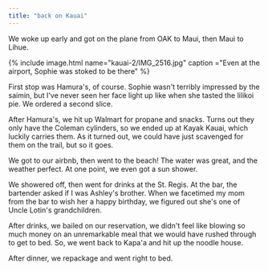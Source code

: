 ```yaml
---
title: "back on Kauai"
---
```


We woke up early and got on the plane from OAK to Maui, then Maui to Lihue.

{% include image.html name="kauai-2/IMG_2516.jpg" caption ="Even at the airport, Sophie was stoked to be there" %}

First stop was Hamura's, of course. Sophie wasn't terribly impressed by the saimin, but I've never seen her face light up like when she tasted the lilikoi pie. We ordered a second slice.

After Hamura's, we hit up Walmart for propane and snacks. Turns out they only have the Coleman cylinders, so we ended up at Kayak Kauai, which luckily carries them. As it turned out, we could have just scavenged for them on the trail, but so it goes.

We got to our airbnb, then went to the beach! The water was great, and the weather perfect. At one point, we even got a sun shower.

We showered off, then went for drinks at the St. Regis. At the bar, the bartender asked if I was Ashley's brother. When we facetimed my mom from the bar to wish her a happy birthday, we figured out she's one of Uncle Lotin's grandchildren.

After drinks, we bailed on our reservation, we didn't feel like blowing so much money on an unremarkable meal that we would have rushed through to get to bed. So, we went back to Kapa'a and hit up the noodle house.

After dinner, we repackage and went right to bed.
